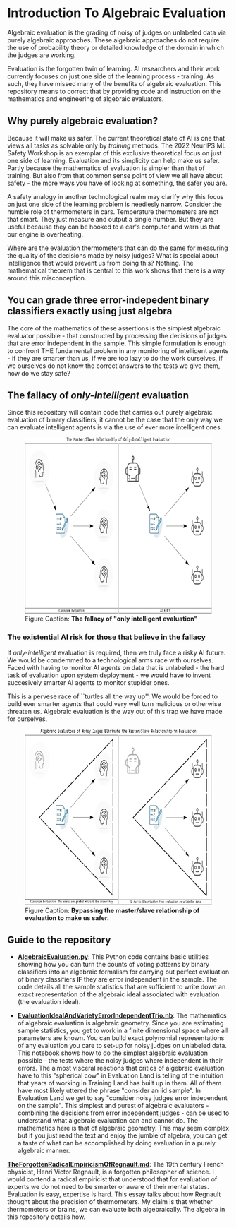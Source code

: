 # Introduction To Algebraic Evaluation

Algebraic evaluation is the grading of noisy of judges on unlabeled data via
purely algebraic approaches. These algebraic approaches do not require the use
of probability theory or detailed knowledge of the domain in which the judges
are working.

Evaluation is the forgotten twin of learning. AI researchers and their work
currently focuses on just one side of the learning process - training. As such,
they have missed many of the benefits of algebraic evaluation. This repository
means to correct that by providing code and instruction on the mathematics and
engineering of algebraic evaluators.

## Why purely algebraic evaluation?

Because it will make us safer. The current theoretical state of AI is one
that views all tasks as solvable only by *training* methods. The 2022 NeurIPS
ML Safety Workshop is an exemplar of this exclusive theoretical focus on just
one side of learning. Evaluation and its simplicity can help make us safer.
Partly because the mathematics of evaluation is simpler than that of training.
But also from that common sense point of view we all have about safety - the
more ways you have of looking at something, the safer you are.

A safety analogy in another technological realm may clarify why this
focus on just one side of the learning problem is needlesly narrow.
Consider the humble role of thermometers in cars. Temperature thermometers
are not that smart. They just measure and output a single number. But they are
useful because they can be hooked to a car's computer and warn us that our
engine is overheating.

Where are the evaluation thermometers that can do the same for measuring the
quality of the decisions made by noisy judges? What is special about
intelligence that would prevent us from doing this? Nothing. The mathematical
theorem that is central to this work shows that there is a way around this
misconception.

## You can grade three error-indepedent binary classifiers exactly using just algebra

The core of the mathematics of these assertions is the simplest algebraic
evaluator possible - that constructed by processing the decisions of judges
that are error independent in the sample. This simple formulation is enough to
confront THE fundamental problem in any monitoring of intelligent agents - if
they are smarter than us, if we are too lazy to do the work ourselves, if we
ourselves do not know the correct answers to the tests we give them, how do
we stay safe?


## The fallacy of *only-intelligent* evaluation

Since this repository will contain code that carries out purely algebraic
evaluation of binary classifiers, it cannot be the case that the only way
we can evaluate intelligent agents is via the use of ever more
intelligent ones.

<p>
<figure>
    <img src="img/OnlyIntelligentEvaluation.png"
         alt="The master/disciple evaluation paradigm."
         height="400">
    <figcaption>
    Figure Caption: <b>The fallacy of "only intelligent evaluation"</b>
    </figcaption>
</figure>
</p>

### The existential AI risk for those that believe in the fallacy

If *only-intelligent* evaluation is required, then we truly face a risky
AI future. We would be condemmed to a technological arms race with ourselves.
Faced with having to monitor AI agents on data that is unlabeled - the hard
task of evaluation upon system deployment - we would have to invent succesively
smarter AI agents to monitor stupider ones.

This is a pervese race of ``turtles all the way up''. We would be forced
to build ever smarter agents that could very well turn malicious or otherwise
threaten us. Algebraic evaluation is the way out of this trap we have made for
ourselves.

<p>
<figure>
    <img src="img/AlgebraicEvaluation.png"
         alt="The self-evaluation paradigm."
         height="400">
    <figcaption>
    Figure Caption: <b>Bypassing the master/slave relationship of evaluation to
    make us safer.</b>
    </figcaption>
</figure>
</p>

## Guide to the repository

- [**AlgebraicEvaluation.py**](./AlgebraicEvaluation.py):
This Python code contains basic utilities showing
how you can turn the counts of voting patterns by binary classifiers into an
algebraic formalism for carrying out perfect evaluation of binary classifiers
**IF** they are error independent in the sample. The code details all the sample
statistics that are sufficient to write down an exact representation of the
algebraic ideal associated with evaluation (the evaluation ideal).

- [**EvaluationIdealAndVarietyErrorIndependentTrio.nb**](./EvaluationIdealAndVarietyErorrIndependentTrio.nb):
The mathematics of algebraic evaluation is algebraic geometry. Since you are
estimating sample statistics, you get to work in a finite dimensional space
where all parameters are known. You can build exact polynomial representations
of any evaluation you care to set-up for noisy judges on unlabeled data. This
notebook shows how to do the simplest algebraic evaluation possible -
the tests where the noisy judges where independent in their errors. The almost
visceral reactions that critics of algebraic evaluation have to this "spherical
cow" in Evaluation Land is telling of the intuition that years of working in
Training Land has built up in them. All of them have most likely uttered the
phrase "consider an iid sample". In Evaluation Land we get to say "consider
noisy judges error independent on the sample". This simplest and purest of
algebraic evaluators - combining the decisions from error independent judges -
can be used to understand what algebraic evaluation can and cannot do. The
mathematics here is that of algebraic geometry. This may seem complex but if you
just read the text and enjoy the jumble of algebra, you can get a taste of what
can be accomplished by doing evaluation in a purely algebraic manner.

[**TheForgottenRadicalEmpiricismOfRegnault.md**](./TheForgottenRadicalEmpiricismOfRegnault.md):
The 19th century French physicist, Henri Victor Regnault, is a forgotten philosopher of
science. I would contend a radical empiricist that understood that for evaluation of
experts we do not need to be smarter or aware of their mental states. Evaluation is
easy, expertise is hard. This essay talks about how Regnault thought about the precision
of thermometers. My claim is that whether thermometers or brains, we can evaluate both
algebraically. The algebra in this repository details how.
